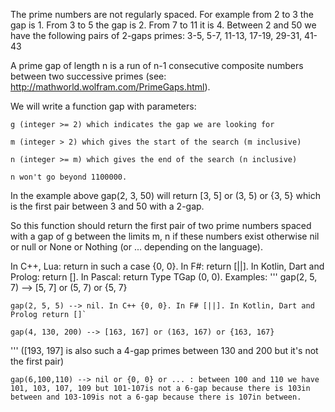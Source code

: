 The prime numbers are not regularly spaced. For example from 2 to 3 the gap is 1. From 3 to 5 the gap is 2. From 7 to 11 it is 4. Between 2 and 50 we have the following pairs of 2-gaps primes: 3-5, 5-7, 11-13, 17-19, 29-31, 41-43

A prime gap of length n is a run of n-1 consecutive composite numbers between two successive primes (see: http://mathworld.wolfram.com/PrimeGaps.html).

We will write a function gap with parameters:

    g (integer >= 2) which indicates the gap we are looking for

    m (integer > 2) which gives the start of the search (m inclusive)

    n (integer >= m) which gives the end of the search (n inclusive)

    n won't go beyond 1100000.

In the example above gap(2, 3, 50) will return [3, 5] or (3, 5) or {3, 5} which is the first pair between 3 and 50 with a 2-gap.

So this function should return the first pair of two prime numbers spaced with a gap of g between the limits m, n if these numbers exist otherwise nil or null or None or Nothing (or ... depending on the language).

In C++, Lua: return in such a case {0, 0}. In F#: return [||]. In Kotlin, Dart and Prolog: return []. In Pascal: return Type TGap (0, 0).
Examples:
'''
    gap(2, 5, 7) --> [5, 7] or (5, 7) or {5, 7}

    gap(2, 5, 5) --> nil. In C++ {0, 0}. In F# [||]. In Kotlin, Dart and Prolog return []`

    gap(4, 130, 200) --> [163, 167] or (163, 167) or {163, 167}
'''
([193, 197] is also such a 4-gap primes between 130 and 200 but it's not the first pair)

    gap(6,100,110) --> nil or {0, 0} or ... : between 100 and 110 we have 101, 103, 107, 109 but 101-107is not a 6-gap because there is 103in between and 103-109is not a 6-gap because there is 107in between.
